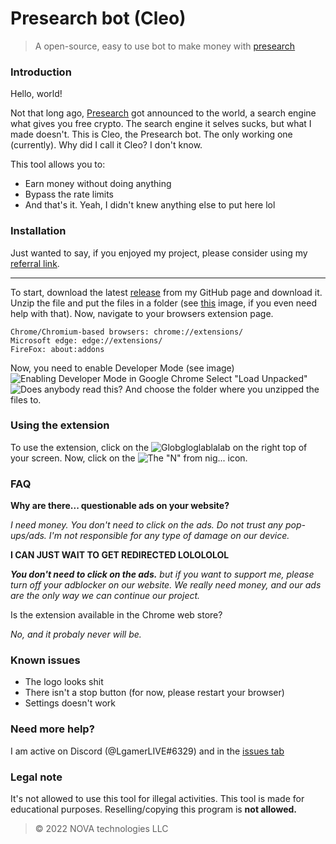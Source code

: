 # Presearch bot (Cleo)
> A open-source, easy to use bot to make money with [presearch](https://presearch.com/signup?rid=4334054)

### Introduction
Hello, world!

Not that long ago, [Presearch](https://presearch.com/signup?rid=4334054) got announced to the world, a search engine what gives you free crypto.
The search engine it selves sucks, but what I made doesn't. This is Cleo, the Presearch bot. The only working one (currently). Why did I call it Cleo? I don't know.

This tool allows you to:

 - Earn money without doing anything
 - Bypass the rate limits
 - And that's it. Yeah, I didn't knew anything else to put here lol
 
 ### Installation
Just wanted to say, if you enjoyed my project, please consider using my [referral link](https://presearch.com/signup?rid=4334054).

-----------
To start, download the latest [release](https://github.com/lgamerlive/presearch-bot/releases/new) from my GitHub page and download it. Unzip the file and put the files in a folder (see [this](https://i.vgy.me/VADfFk.png) image, if you even need help with that).
Now, navigate to your browsers extension page.

    Chrome/Chromium-based browsers: chrome://extensions/
    Microsoft edge: edge://extensions/
    FireFox: about:addons
   Now, you need to enable Developer Mode (see image) ![Enabling Developer Mode in Google Chrome](https://i.vgy.me/QnoRyz.png)
   Select "Load Unpacked"
   ![Does anybody read this?](https://i.vgy.me/1xmnQz.png)
   And choose the folder where you unzipped the files to.
   ### Using the extension
   To use the extension, click on the ![Globgloglablalab](https://i.vgy.me/00pRY9.png) on the right top of your screen. Now, click on the ![The "N" from nig...](https://i.vgy.me/TAFsTk.png) icon. 
### FAQ
**Why are there... questionable ads on your website?**

*I need money. You don't need to click on the ads. Do not trust any pop-ups/ads. I'm not responsible for any type of damage on our device.*

**I CAN JUST WAIT TO GET REDIRECTED LOLOLOLOL**

***You don't need to click on the ads.*** *but if you want to support me, please turn off your adblocker on our website. We really need money, and our ads are the only way we can continue our project.*

Is the extension available in the Chrome web store?

*No, and it probaly never will be.*

### Known issues

 - The logo looks shit
 - There isn't a stop button (for now, please restart your browser)
 - Settings doesn't work

### Need more help?
I am active on Discord (@LgamerLIVE#6329) and in the [issues tab](https://github.com/lgamerlive/presearch-bot/issues)

### Legal note
It's not allowed to use this tool for illegal activities. This tool is made for educational purposes.
Reselling/copying this program is **not allowed.**
> ©️ 2022 NOVA technologies LLC
